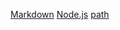 [Markdown](https://es.wikipedia.org/wiki/Markdown)
[Node.js](https://nodejs.org/)
[path](https://nodejs.org/api/path.html)